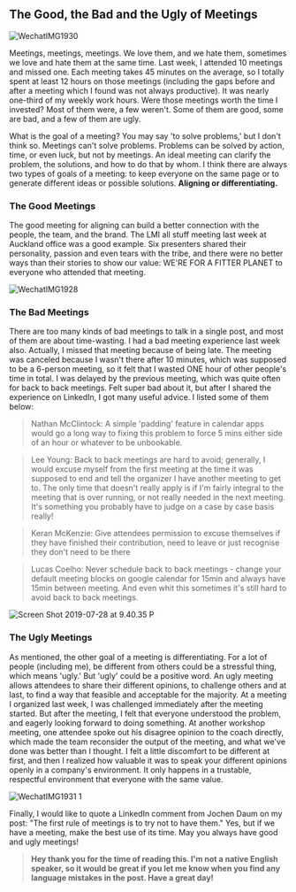 ## The Good, the Bad and the Ugly of Meetings

![WechatIMG1930](https://i.imgur.com/RLcTmZr.jpg)

Meetings, meetings, meetings. We love them, and we hate them, sometimes we love and hate them at the same time. Last week, I attended 10 meetings and missed one. Each meeting takes 45 minutes on the average, so I totally spent at least 12 hours on those meetings (including the gaps before and after a meeting which I found was not always productive). It was nearly one-third of my weekly work hours. Were those meetings worth the time I invested? Most of them were, a few weren't. Some of them are good, some are bad, and a few of them are ugly.

What is the goal of a meeting? You may say 'to solve problems,' but I don't think so. Meetings can't solve problems. Problems can be solved by action, time, or even luck, but not by meetings. An ideal meeting can clarify the problem, the solutions, and how to do that by whom. I think there are always two types of goals of a meeting: to keep everyone on the same page or to generate different ideas or possible solutions. **Aligning or differentiating.**

### The Good Meetings

The good meeting for aligning can build a better connection with the people, the team, and the brand. The LMI all stuff meeting last week at Auckland office was a good example. Six presenters shared their personality, passion and even tears with the tribe, and there were no better ways than their stories to show our value: WE'RE FOR A FITTER PLANET to everyone who attended that meeting.

![WechatIMG1928](https://i.imgur.com/QOXcTfz.jpg)

### The Bad Meetings

There are too many kinds of bad meetings to talk in a single post, and most of them are about time-wasting. I had a bad meeting experience last week also. Actually, I missed that meeting because of being late. The meeting was canceled because I wasn't there after 10 minutes, which was supposed to be a 6-person meeting, so it felt that I wasted ONE hour of other people's time in total. I was delayed by the previous meeting, which was quite often for back to back meetings. Felt super bad about it, but after I shared the experience on LinkedIn, I got many useful advice. I listed some of them below:

> Nathan McClintock: A simple 'padding' feature in calendar apps would go a long way to fixing this problem to force 5 mins either side of an hour or whatever to be unbookable.

> Lee Young: Back to back meetings are hard to avoid; generally, I would excuse myself from the first meeting at the time it was supposed to end and tell the organizer I have another meeting to get to. The only time that doesn't really apply is if I'm fairly integral to the meeting that is over running, or not really needed in the next meeting. It's something you probably have to judge on a case by case basis really!

> Keran McKenzie: Give attendees permission to excuse themselves if they have finished their contribution, need to leave or just recognise they don't need to be there

> Lucas Coelho: Never schedule back to back meetings - change your default meeting blocks on google calendar for 15min and always have 15min between meeting. And even whit this sometimes it's still hard to avoid back to back meetings.

![Screen Shot 2019-07-28 at 9.40.35 P](https://i.imgur.com/yWZ87xZ.jpg)


### The Ugly Meetings

As mentioned, the other goal of a meeting is differentiating. For a lot of people (including me), be different from others could be a stressful thing, which means 'ugly.' But 'ugly' could be a positive word. An ugly meeting allows attendees to share their different opinions, to challenge others and at last, to find a way that feasible and acceptable for the majority. At a meeting I organized last week, I was challenged immediately after the meeting started. But after the meeting, I felt that everyone understood the problem, and eagerly looking forward to doing something. At another workshop meeting, one attendee spoke out his disagree opinion to the coach directly, which made the team reconsider the output of the meeting, and what we've done was better than I thought. I felt a little discomfort to be different at first, and then I realized how valuable it was to speak your different opinions openly in a company's environment. It only happens in a trustable, respectful environment that everyone with the same value. 

![WechatIMG1931 1](https://i.imgur.com/U8QCobr.jpg)

Finally, I would like to quote a LinkedIn comment from Jochen Daum on my post: "The first rule of meetings is to try not to have them." Yes, but if we have a meeting, make the best use of its time. May you always have good and ugly meetings!

> **Hey thank you for the time of reading this. I'm not a native English speaker, so it would be great if you let me know when you find any language mistakes in the post. Have a great day!**